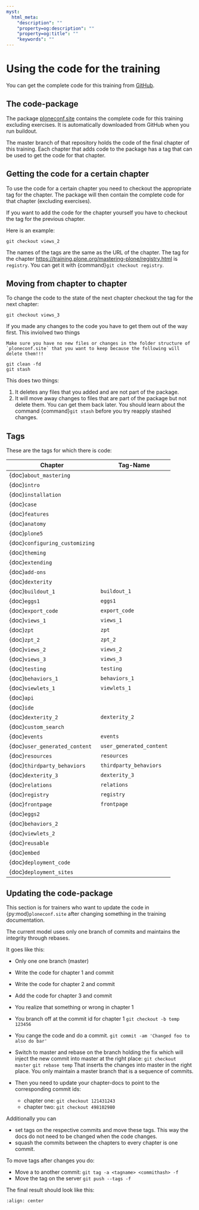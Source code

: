 ```yaml
---
myst:
  html_meta:
    "description": ""
    "property=og:description": ""
    "property=og:title": ""
    "keywords": ""
---
```


# Using the code for the training

You can get the complete code for this training from [GitHub](https://github.com/collective/ploneconf.site).

## The code-package

The package [ploneconf.site](https://github.com/collective/ploneconf.site) contains the complete code for this training excluding exercises.
It is automatically downloaded from GitHub when you run buildout.

The master branch of that repository holds the code of the final chapter of this training.
Each chapter that adds code to the package has a tag that can be used to get the code for that chapter.

## Getting the code for a certain chapter

To use the code for a certain chapter you need to checkout the appropriate tag for the chapter.
The package will then contain the complete code for that chapter (excluding exercises).

If you want to add the code for the chapter yourself you have to checkout the tag for the previous chapter.

Here is an example:

```shell
git checkout views_2
```

The names of the tags are the same as the URL of the chapter.
The tag for the chapter https://training.plone.org/mastering-plone/registry.html is `registry`.
You can get it with {command}`git checkout registry`.

## Moving from chapter to chapter

To change the code to the state of the next chapter checkout the tag for the next chapter:

```shell
git checkout views_3
```

If you made any changes to the code you have to get them out of the way first. This inviolved two things

```{warning}
Make sure you have no new files or changes in the folder structure of `ploneconf.site` that you want to keep because the following will delete them!!!
```

```shell
git clean -fd
git stash
```

This does two things:

1. It deletes any files that you added and are not part of the package.
2. It will move away changes to files that are part of the package but not delete them. You can get them back later. You should learn about the command {command}`git stash` before you try reapply stashed changes.

## Tags

These are the tags for which there is code:

| Chapter                        | Tag-Name                 |
| ------------------------------ | ------------------------ |
| {doc}`about_mastering`         |                          |
| {doc}`intro`                   |                          |
| {doc}`installation`            |                          |
| {doc}`case`                    |                          |
| {doc}`features`                |                          |
| {doc}`anatomy`                 |                          |
| {doc}`plone5`                  |                          |
| {doc}`configuring_customizing` |                          |
| {doc}`theming`                 |                          |
| {doc}`extending`               |                          |
| {doc}`add-ons`                 |                          |
| {doc}`dexterity`               |                          |
| {doc}`buildout_1`              | `buildout_1`             |
| {doc}`eggs1`                   | `eggs1`                  |
| {doc}`export_code`             | `export_code`            |
| {doc}`views_1`                 | `views_1`                |
| {doc}`zpt`                     | `zpt`                    |
| {doc}`zpt_2`                   | `zpt_2`                  |
| {doc}`views_2`                 | `views_2`                |
| {doc}`views_3`                 | `views_3`                |
| {doc}`testing`                 | `testing`                |
| {doc}`behaviors_1`             | `behaviors_1`            |
| {doc}`viewlets_1`              | `viewlets_1`             |
| {doc}`api`                     |                          |
| {doc}`ide`                     |                          |
| {doc}`dexterity_2`             | `dexterity_2`            |
| {doc}`custom_search`           |                          |
| {doc}`events`                  | `events`                 |
| {doc}`user_generated_content`  | `user_generated_content` |
| {doc}`resources`               | `resources`              |
| {doc}`thirdparty_behaviors`    | `thirdparty_behaviors`   |
| {doc}`dexterity_3`             | `dexterity_3`            |
| {doc}`relations`               | `relations`              |
| {doc}`registry`                | `registry`               |
| {doc}`frontpage`               | `frontpage`              |
| {doc}`eggs2`                   |                          |
| {doc}`behaviors_2`             |                          |
| {doc}`viewlets_2`              |                          |
| {doc}`reusable`                |                          |
| {doc}`embed`                   |                          |
| {doc}`deployment_code`         |                          |
| {doc}`deployment_sites`        |                          |

## Updating the code-package

This section is for trainers who want to update the code in {py:mod}`ploneconf.site` after changing something in the training documentation.

The current model uses only one branch of commits and maintains the integrity through rebases.

It goes like this:

- Only one one branch (master)

- Write the code for chapter 1 and commit

- Write the code for chapter 2 and commit

- Add the code for chapter 3 and commit

- You realize that something or wrong in chapter 1

- You branch off at the commit id for chapter 1
  `git checkout -b temp 123456`

- You cange the code and do a commit.
  `git commit -am 'Changed foo to also do bar'`

- Switch to master and rebase on the branch holding the fix which will inject the new commit into master at the right place:
  `git checkout master`
  `git rebase temp`
  That inserts the changes into master in the right place. You only maintain a master branch that is a sequence of commits.

- Then you need to update your chapter-docs to point to the corresponding commit ids:

  - chapter one: `git checkout 121431243`
  - chapter two: `git checkout 498102980`

Additionally you can

- set tags on the respective commits and move these tags. This way the docs do not need to be changed when the code changes.
- squash the commits between the chapters to every chapter is one commit.

To move tags after changes you do:

- Move a to another commit: `git tag -a <tagname> <commithash> -f`
- Move the tag on the server `git push --tags -f`

The final result should look like this:

```{figure} ../_static/code_tree.png
:align: center
```
